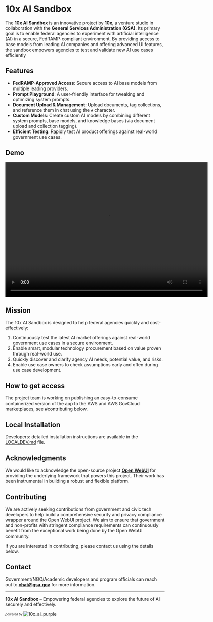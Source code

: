 # 10x AI Sandbox

The **10x AI Sandbox** is an innovative project by **10x**, a venture studio in collaboration with the **General Services Administration (GSA)**. Its primary goal is to enable federal agencies to experiment with artificial intelligence (AI) in a secure, FedRAMP-compliant environment. By providing access to base models from leading AI companies and offering advanced UI features, the sandbox empowers agencies to test and validate new AI use cases efficiently

## Features

- **FedRAMP-Approved Access**: Secure access to AI base models from multiple leading providers.
- **Prompt Playground**: A user-friendly interface for tweaking and optimizing system prompts.
- **Document Upload & Management**: Upload documents, tag collections, and reference them in chat using the `#` character.
- **Custom Models**: Create custom AI models by combining different system prompts, base models, and knowledge bases (via document upload and collection tagging).
- **Efficient Testing**: Rapidly test AI product offerings against real-world government use cases.

## Demo

<video src="https://github.com/user-attachments/assets/2118ef9f-6fae-4d94-af33-c26eac1eb3fc" width="640" height="427">
<track src="https://raw.githubusercontent.com/GSA-TTS/10x-ai-sandbox/refs/heads/main/demo/subtitles.vtt" kind="subtitles" srclang="en" label="English">
Your browser does not support the video tag.
</video>

## Mission

The 10x AI Sandbox is designed to help federal agencies quickly and cost-effectively:

1. Continuously test the latest AI market offerings against real-world government use cases in a secure environment.
2. Enable smart, modular technology procurement based on value proven through real-world use.
3. Quickly discover and clarify agency AI needs, potential value, and risks.
4. Enable use case owners to check assumptions early and often during use case development.

## How to get access

The project team is working on publishing an easy-to-consume containerized version of the app to the AWS and AWS GovCloud marketplaces, see #contributing below.

## Local Installation

Developers: detailed installation instructions are available in the [LOCALDEV.md](./LOCALDEV.md) file.

## Acknowledgments

We would like to acknowledge the open-source project **[Open WebUI](https://github.com/openwebui)** for providing the underlying framework that powers this project. Their work has been instrumental in building a robust and flexible platform.

## Contributing

We are actively seeking contributions from government and civic tech developers to help build a comprehensive security and privacy compliance wrapper around the Open WebUI project. We aim to ensure that government and non-profits with stringent compliance requirements can continuously benefit from the exceptional work being done by the Open WebUI community.

If you are interested in contributing, please contact us using the details below.

## Contact

Government/NGO/Academic developers and program officials can reach out to **[chat@gsa.gov](mailto:chat@gsa.gov)** for more information.

---

**10x AI Sandbox** – Empowering federal agencies to explore the future of AI securely and effectively.

<sub><sup>_powered by_ </sub></sup>![10x_ai_purple](https://github.com/user-attachments/assets/7824f908-7f41-4cf7-bbc7-38960657ce6d)

